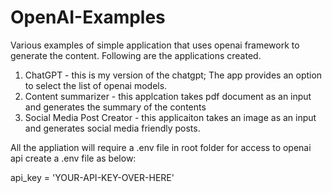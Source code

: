 # OpenAI-Examples

Various examples of simple application that uses openai framework to generate the content. 
Following are the applications created. 

1. ChatGPT - this is my version of the chatgpt; The app provides an option to select the list of openai models.
2. Content summarizer - this applcation takes pdf document as an input and generates the summary of the contents
3. Social Media Post Creator - this applicaiton takes an image as an input and generates social media friendly posts.

All the appliation will require a .env file in root folder for access to openai api
create a .env file as below:

api_key = 'YOUR-API-KEY-OVER-HERE'

